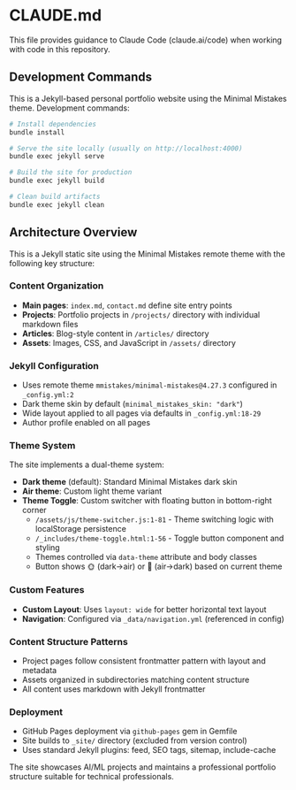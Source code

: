 # CLAUDE.md

This file provides guidance to Claude Code (claude.ai/code) when working with code in this repository.

## Development Commands

This is a Jekyll-based personal portfolio website using the Minimal Mistakes theme. Development commands:

```bash
# Install dependencies
bundle install

# Serve the site locally (usually on http://localhost:4000)
bundle exec jekyll serve

# Build the site for production
bundle exec jekyll build

# Clean build artifacts
bundle exec jekyll clean
```

## Architecture Overview

This is a Jekyll static site using the Minimal Mistakes remote theme with the following key structure:

### Content Organization
- **Main pages**: `index.md`, `contact.md` define site entry points
- **Projects**: Portfolio projects in `/projects/` directory with individual markdown files
- **Articles**: Blog-style content in `/articles/` directory  
- **Assets**: Images, CSS, and JavaScript in `/assets/` directory

### Jekyll Configuration
- Uses remote theme `mmistakes/minimal-mistakes@4.27.3` configured in `_config.yml:2`
- Dark theme skin by default (`minimal_mistakes_skin: "dark"`)
- Wide layout applied to all pages via defaults in `_config.yml:18-29`
- Author profile enabled on all pages

### Theme System
The site implements a dual-theme system:
- **Dark theme** (default): Standard Minimal Mistakes dark skin
- **Air theme**: Custom light theme variant
- **Theme Toggle**: Custom switcher with floating button in bottom-right corner
  - `/assets/js/theme-switcher.js:1-81` - Theme switching logic with localStorage persistence
  - `/_includes/theme-toggle.html:1-56` - Toggle button component and styling
  - Themes controlled via `data-theme` attribute and body classes
  - Button shows 🌞 (dark→air) or 🌚 (air→dark) based on current theme

### Custom Features
- **Custom Layout**: Uses `layout: wide` for better horizontal text layout
- **Navigation**: Configured via `_data/navigation.yml` (referenced in config)

### Content Structure Patterns
- Project pages follow consistent frontmatter pattern with layout and metadata
- Assets organized in subdirectories matching content structure
- All content uses markdown with Jekyll frontmatter

### Deployment
- GitHub Pages deployment via `github-pages` gem in Gemfile
- Site builds to `_site/` directory (excluded from version control)
- Uses standard Jekyll plugins: feed, SEO tags, sitemap, include-cache

The site showcases AI/ML projects and maintains a professional portfolio structure suitable for technical professionals.